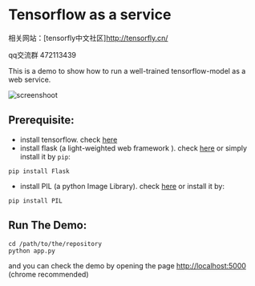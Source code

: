# Tensorflow as a service

相关网站：[tensorfly中文社区]http://tensorfly.cn/  

qq交流群 472113439

This is a demo  to show how to run a well-trained tensorflow-model as a web service.

![screenshoot](http://tensorfly.cn/images/qqq.gif)

## Prerequisite:

- install tensorflow. check [here](http://tensorfly.cn/tfdoc/get_started/os_setup.html)
- install flask (a light-weighted web framework ). check [here](http://flask.pocoo.org/docs/0.10/installation/) or simply install it by ```pip```:
```
pip install Flask
```
- install PIL (a python Image Library). check [here](http://effbot.org/zone/pil-changes-115.htm) or install it by:
```
pip install PIL
```

## Run The Demo:
```
cd /path/to/the/repository
python app.py
```
and you can check the demo by opening the page [http://localhost:5000](http://localhost:5000) (chrome recommended)
